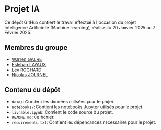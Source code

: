 # Projet IA
Ce dépôt GitHub contient le travail effectué à l'occasion du projet Intelligence Artificielle (Machine Learning), réalisé du 20 Janvier 2025 au 7 Février 2025.

## Membres du groupe
- [Warren GAURE](https://github.com/warren-gaure)
- [Esteban LAVAUX](https://github.com/estebanLavaux)
- [Léo ROCHARD](https://github.com/OnlyLeoo)
- [Nicolas JOURNEL](https://github.com/keysha18)

## Contenu du dépôt
- `data/`: Contient les données utilisées pour le projet.
- `notebooks/`: Contient les notebooks Jupyter utilisés pour le projet.
- `livrable.ipynb`: Contient le code source du projet.
- `README.md`: Ce fichier.
- `requirements.txt`: Contient les dépendances nécessaires pour le projet.
